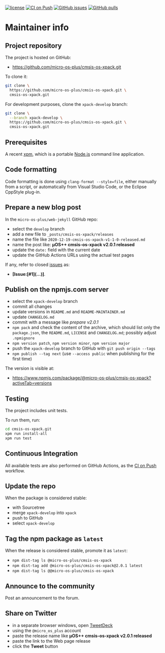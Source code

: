 [![license](https://img.shields.io/github/license/micro-os-plus/cmsis-os-xpack)](https://github.com/micro-os-plus/cmsis-os-xpack/blob/xpack/LICENSE)
[![CI on Push](https://github.com/micro-os-plus/cmsis-os-xpack/workflows/CI%20on%20Push/badge.svg)](https://github.com/micro-os-plus/cmsis-os-xpack/actions?query=workflow%3A%22CI+on+Push%22)
[![GitHub issues](https://img.shields.io/github/issues/micro-os-plus/cmsis-os-xpack.svg)](https://github.com/micro-os-plus/cmsis-os-xpack/issues/)
[![GitHub pulls](https://img.shields.io/github/issues-pr/micro-os-plus/cmsis-os-xpack.svg)](https://github.com/micro-os-plus/cmsis-os-xpack/pulls)

# Maintainer info

## Project repository

The project is hosted on GitHub:

- <https://github.com/micro-os-plus/cmsis-os-xpack.git>

To clone it:

```sh
git clone \
  https://github.com/micro-os-plus/cmsis-os-xpack.git \
  cmsis-os-xpack.git
```

For development purposes, clone the `xpack-develop` branch:

```sh
git clone \
  --branch xpack-develop \
  https://github.com/micro-os-plus/cmsis-os-xpack.git \
  cmsis-os-xpack.git
```

## Prerequisites

A recent [xpm](https://xpack.github.io/xpm/), which is a portable
[Node.js](https://nodejs.org/) command line application.

## Code formatting

Code formatting is done using `clang-format --style=file`, either manually
from a script, or automatically from Visual Studio Code, or the Eclipse
CppStyle plug-in.

## Prepare a new blog post

In the `micro-os-plus/web-jekyll` GitHub repo:

- select the `develop` branch
- add a new file to `_posts/cmsis-os-xpack/releases`
- name the file like `2020-12-19-cmsis-os-xpack-v1-1-0-released.md`
- name the post like: **µOS++ cmsis-os-xpack v2.0.1 released**
- update the `date:` field with the current date
- update the GitHub Actions URLs using the actual test pages

If any, refer to closed
[issues](https://github.com/micro-os-plus/cmsis-os-xpack/issues/)
as:

- **[Issue:\[#1\]\(...\)]**.

## Publish on the npmjs.com server

- select the `xpack-develop` branch
- commit all changes
- update versions in `README.md` and `README-MAINTAINER.md`
- update `CHANGELOG.md`
- commit with a message like _prepare v2.0.1_
- `npm pack` and check the content of the archive, which should list
  only the `package.json`, the `README.md`, `LICENSE` and `CHANGELOG.md`;
  possibly adjust `.npmignore`
- `npm version patch`, `npm version minor`, `npm version major`
- push the `xpack-develop` branch to GitHub with `git push origin --tags`
- `npm publish --tag next` (use `--access public` when publishing for
  the first time)

The version is visible at:

- <https://www.npmjs.com/package/@micro-os-plus/cmsis-os-xpack?activeTab=versions>

## Testing

The project includes unit tests.

To run them, run:

```sh
cd cmsis-os-xpack.git
xpm run install-all
xpm run test
```

## Continuous Integration

All available tests are also performed on GitHub Actions, as the
[CI on Push](https://github.com/micro-os-plus/cmsis-os-xpack/actions?query=workflow%3A%22CI+on+Push%22)
workflow.

## Update the repo

When the package is considered stable:

- with Sourcetree
- merge `xpack-develop` into `xpack`
- push to GitHub
- select `xpack-develop`

## Tag the npm package as `latest`

When the release is considered stable, promote it as `latest`:

- `npm dist-tag ls @micro-os-plus/cmsis-os-xpack`
- `npm dist-tag add @micro-os-plus/cmsis-os-xpack@2.0.1 latest`
- `npm dist-tag ls @@micro-os-plus/cmsis-os-xpack`

## Announce to the community

Post an announcement to the forum.

## Share on Twitter

- in a separate browser windows, open [TweetDeck](https://tweetdeck.twitter.com/)
- using the `@micro_os_plus` account
- paste the release name like **µOS++ cmsis-os-xpack v2.0.1 released**
- paste the link to the Web page release
- click the **Tweet** button
